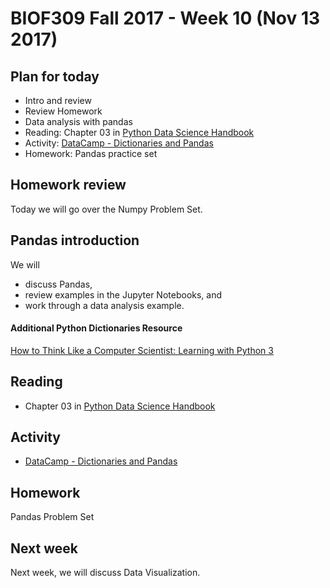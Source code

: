# BIOF309 Fall 2017 - Week 10 (Nov 13 2017)

## Plan for today

* Intro and review
* Review Homework
* Data analysis with pandas
* Reading: Chapter 03 in [Python Data Science Handbook](https://github.com/jakevdp/PythonDataScienceHandbook/tree/master/notebooks)
* Activity: [DataCamp - Dictionaries and Pandas](https://campus.datacamp.com/courses/intermediate-python-for-data-science/dictionaries-pandas)
* Homework: Pandas practice set

## Homework review

Today we will go over the Numpy Problem Set.

## Pandas introduction

We will
* discuss Pandas,
* review examples in the Jupyter Notebooks, and
* work through a data analysis example.


#### Additional Python Dictionaries Resource

[How to Think Like a Computer Scientist: Learning with Python 3](http://openbookproject.net/thinkcs/python/english3e/dictionaries.html)

## Reading

* Chapter 03 in [Python Data Science Handbook](https://github.com/jakevdp/PythonDataScienceHandbook/tree/master/notebooks)

## Activity

* [DataCamp - Dictionaries and Pandas](https://campus.datacamp.com/courses/intermediate-python-for-data-science/dictionaries-pandas)

## Homework

Pandas Problem Set

## Next week

Next week, we will discuss Data Visualization.
